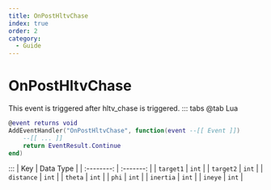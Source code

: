 ```yaml
---
title: OnPostHltvChase
index: true
order: 2
category:
  - Guide
---
```


# OnPostHltvChase
This event is triggered after hltv_chase is triggered.
::: tabs
@tab Lua
```lua
@event returns void
AddEventHandler("OnPostHltvChase", function(event --[[ Event ]])
    --[[ ... ]]
    return EventResult.Continue
end)
```

:::
|     Key    | Data Type |
| :--------: | :-------: |
|  `target1` |   `int`   |
|  `target2` |   `int`   |
| `distance` |   `int`   |
|   `theta`  |   `int`   |
|    `phi`   |   `int`   |
|  `inertia` |   `int`   |
|   `ineye`  |   `int`   |